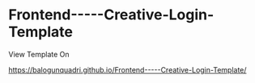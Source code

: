 # Frontend-----Creative-Login-Template

View Template On


https://balogunquadri.github.io/Frontend-----Creative-Login-Template/
